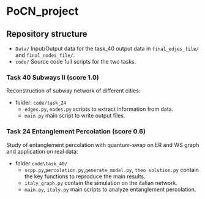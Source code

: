 # PoCN_project

## Repository structure
 - `Data/`  Input/Output data for the task_40 output data in `final_edjes_file/` and `final_nodes_file/`.
 - `code/`  Source code full scripts for the two tasks.

### Task 40 Subways II (score 1.0)
Reconstruction of subway network of different cities:
- folder: `code/task_24`
  - `edges.py`, `nodes.py` scripts to extract information from data.
  - `main.py` main script to write output files.
  
### Task 24 Entanglement Percolation (score 0.6)
Study of entanglement percolation with quantum-swap on ER and WS graph and application on real data:
- folder `code\task_40/`
  - `scpp.py`,`percolation.py`,`generate_model.py`, `theo solution.py` contain the key functions to reproduce the main results.
  - `italy_graph.py` contain the simulation on the italian network.
  - `main.py`, `italy.py`  main scripts to analyze entanglement percolation. 


